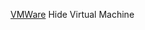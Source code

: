
[VMWare](https://gist.github.com/rkennesson/2c4595bf062aaab387dccf1210accf98)
Hide Virtual Machine
